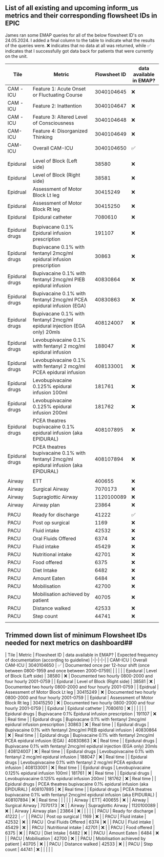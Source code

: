 ## List of all existing and upcoming inform_us metrics and their corresponding flowsheet IDs in EPIC ##

James ran some EMAP queries for all of the below flowsheet ID's on 24.05.2024. I added a final column to the table to indicate what the results of the queries were. ❌ indicates that no data at all was returned, while ✅ indicates that I successfully got data back for patients that were currently on the unit.


| Tile | Metric | Flowsheet ID | data available in EMAP? |
|-|-|-|-|
| CAM -ICU | Feature 1: Acute Onset or Fluctuating Course | 3040104645 | ❌ |
| CAM -ICU | Feature 2: Inattention | 3040104647 | ❌ |
| CAM -ICU | Feature 3: Altered Level of Consciousness | 3040104648 | ❌ |
| CAM-ICU | Feature 4: Disorganized Thinking | 3040104649 | ❌ |
| CAM-ICU | Overall CAM-ICU | 3040104650 | ✅ | 
| | | |
| Epidural | Level of Block (Left side) | 38580 | ❌ |
| Epidural | Level of Block (Right side) | 38581 | ❌ |
| Epidrual | Assessment of Motor Block Lt leg | 30415249 | ❌ |
| Epidural | Assessment of Motor Block Rt leg | 30415250 | ❌ |
| Epidural | Epidural catheter | 7080610 | ❌ |
| | | |
| Epidural drugs | Bupivacane 0.1% Epidural infusion prescription | 191107 | ❌ |
| Epidural drugs | Bupivacane 0.1% with fentanyl 2mcg/ml epidural infusion prescription | 30863 | ❌ |
| Epidural drugs | Bupivacaine 0.1% with fentanyl 2mcg/ml PIEB epidural infusion | 40830864 | ❌ |
| Epidural drugs | Bupivacaine 0.1% with fentanyl 2mcg/ml PCEA epidural infusion (EGA) | 40830863 | ❌ |
| Epidural drugs | Bupivacane 0.1% with fentanyl 2mcg/ml epidural injection (EGA only) 20mls | 408124007 | ❌ |
| Epidural drugs | Levobupivacaine 0.1% with fentanyl 2 mcg/ml epidural infusion | 188047 | ❌ |
| Epidural drugs | Levobupivacaine 0.1% with fentanyl 2 mcg/ml  PCEA epidural infusion | 408133001 | ❌ |
| Epidural drugs | Levobupivacaine 0.125% epidural infusion 100ml | 181761 | ❌ |
| Epidural drugs | Levobupivacaine 0.125% epidural infusion 200ml | 181762 | ❌ |
| Epidural drugs | PCEA theatres bupivacaine 0.1% epidural infusion (aka EPIDURAL) | 408107895 | ❌ |
| Epidural drugs | PCEA theatres bupivacaine 0.1% with fentanyl 2mcg/ml epidural infusion (aka EPIDURAL) | 408107894 | ❌ |
| | | |
| Airway | ETT| 400655 | ❌ |
| Airway | Surgical Airway | 7070173 | ❌ |
| Airway | Supraglottic Airway | 1120100089 | ❌ |
| Airway | Airway plan | 23864 | ❌ |
| | | | 
| PACU | Ready for discharge | 41222 | ✅ |
| PACU | Post op surgical | 1169 | ❌ |
| PACU | Fluid intake | 42532 | ❌ |
| PACU | Oral Fluids Offered | 6374 | ❌ |
| PACU | Fluid intake | 45429 | ❌ |
| PACU | Nutritional intake | 42701 | ❌ |
| PACU | Food offered | 6375 | ❌ |
| PACU | Diet Intake | 6482 | ❌ |
| PACU | Amount Eaten | 6484 | ❌ |
| PACU | Mobilisation | 42700 | ❌ |
| PACU | Mobilisation achieved by patient | 40705 | ❌ |
| PACU | Distance walked | 42533 | ❌ | 
| PACU | Step count | 44741 | ❌ |
| | | |

## Trimmed down list of minimum Flowsheet IDs needed for next metrics on dashboard##

| Tile | Metric | Flowsheet ID | data available in EMAP? | Expected frequency of documentation (according to guideline)
|-|-|-|-|
| CAM-ICU | Overall CAM-ICU | 3040104650 | ✅ | Documented once per 12-hour shift (once between 0800-1959 and once between 2000-0759)|
| | | |
| Epidural | Level of Block (Left side) | 38580 | ❌ | Documented two hourly 0800-2000 and four hourly 2001-0759 |
| Epidural | Level of Block (Right side) | 38581 | ❌ | Documented two hourly 0800-2000 and four hourly 2001-0759 |
| Epidrual | Assessment of Motor Block Lt leg | 30415249 | ❌ | Documented two hourly 0800-2000 and four hourly 2001-0759 |
| Epidural | Assessment of Motor Block Rt leg | 30415250 | ❌ | Documented two hourly 0800-2000 and four hourly 2001-0759 |
| Epidural | Epidural catheter | 7080610 | ❌ |
| | | |
| Epidural drugs | Bupivacane 0.1% Epidural infusion prescription | 191107 | ❌ | Real time |
| Epidural drugs | Bupivacane 0.1% with fentanyl 2mcg/ml epidural infusion prescription | 30863 | ❌ | Real time |
| Epidural drugs | Bupivacaine 0.1% with fentanyl 2mcg/ml PIEB epidural infusion | 40830864 | ❌ | Real time |
| Epidural drugs | Bupivacaine 0.1% with fentanyl 2mcg/ml PCEA epidural infusion (EGA) | 40830863 | ❌ | Real time |
| Epidural drugs | Bupivacane 0.1% with fentanyl 2mcg/ml epidural injection (EGA only) 20mls | 408124007 | ❌ | Real time |
| Epidural drugs | Levobupivacaine 0.1% with fentanyl 2 mcg/ml epidural infusion | 188047 | ❌ |  Real time |
| Epidural drugs | Levobupivacaine 0.1% with fentanyl 2 mcg/ml  PCEA epidural infusion | 408133001 | ❌ |  Real time |
| Epidural drugs | Levobupivacaine 0.125% epidural infusion 100ml | 181761 | ❌ |  Real time |
| Epidural drugs | Levobupivacaine 0.125% epidural infusion 200ml | 181762 | ❌ |  Real time |
| Epidural drugs | PCEA theatres bupivacaine 0.1% epidural infusion (aka EPIDURAL) | 408107895 | ❌ |  Real time |
| Epidural drugs | PCEA theatres bupivacaine 0.1% with fentanyl 2mcg/ml epidural infusion (aka EPIDURAL) | 408107894 | ❌ |  Real time |
| | | |
| Airway | ETT| 400655 | ❌ |
| Airway | Surgical Airway | 7070173 | ❌ |
| Airway | Supraglottic Airway | 1120100089 | ❌ |
| Airway | Airway plan | 23864 | ❌ |
| | | | 
| PACU | Ready for discharge | 41222 | ✅ |
| PACU | Post op surgical | 1169 | ❌ |
| PACU | Fluid intake | 42532 | ❌ |
| PACU | Oral Fluids Offered | 6374 | ❌ |
| PACU | Fluid intake | 45429 | ❌ |
| PACU | Nutritional intake | 42701 | ❌ |
| PACU | Food offered | 6375 | ❌ |
| PACU | Diet Intake | 6482 | ❌ |
| PACU | Amount Eaten | 6484 | ❌ |
| PACU | Mobilisation | 42700 | ❌ |
| PACU | Mobilisation achieved by patient | 40705 | ❌ |
| PACU | Distance walked | 42533 | ❌ | 
| PACU | Step count | 44741 | ❌ |
| | | |

